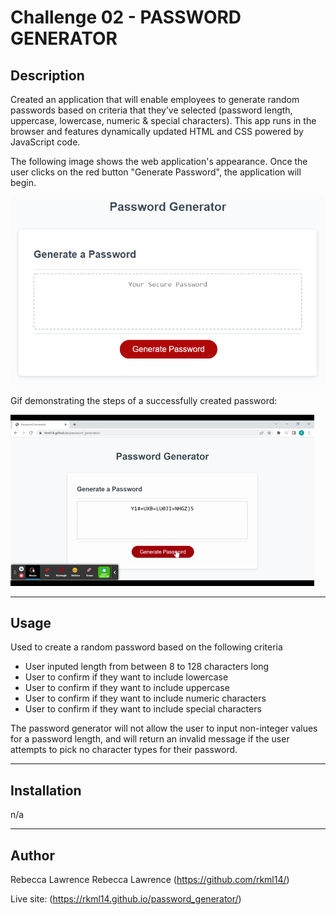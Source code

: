 # Challenge 02 - PASSWORD GENERATOR

## Description 
Created an application that will enable employees to generate random passwords based on criteria that they’ve selected (password length, uppercase, lowercase, numeric & special characters).  This app runs in the browser and features dynamically updated HTML and CSS powered by JavaScript code.  


The following image shows the web application's appearance. Once the user clicks on the red button "Generate Password", the application will begin.  

![The Password Generator application displays a red button to "Generate Password".](./assets/03-javascript-homework-demo.png)

>

Gif demonstrating the steps of a successfully created password:


![Gif demonstrating the user selection of password length, and confirming which criteria they would like in a password.](./assets/screenshot.gif)

---
## Usage
Used to create a random password based on the following criteria
 - User inputed length from between 8 to 128 characters long
 - User to confirm if they want to include lowercase
 - User to confirm if they want to include uppercase
 - User to confirm if they want to include numeric characters
 - User to confirm if they want to include special characters

 The password generator will not allow the user to input non-integer values for a password length, and will return an invalid message if the user attempts to pick no character types for their password. 

---
## Installation
n/a

---
## Author

Rebecca Lawrence
Rebecca Lawrence (https://github.com/rkml14/)

Live site: (https://rkml14.github.io/password_generator/)




